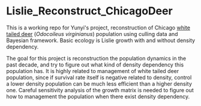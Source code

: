 # Lislie_Reconstruct_ChicagoDeer
This is a working repo for Yunyi's project, reconstruction of Chicago [white tailed deer](https://en.wikipedia.org/wiki/White-tailed_deer) (*Odocoileus virginianus*) population using culling data and Bayesian framework.
Basic ecology is Lislie growth with and without density dependency.

The goal for this project is reconstruction the population dynamics in the past decade, and try to figure out what kind of density dependency this population has. It is highly related to management of white tailed deer population, since if survival rate itself is negative related to density, control a lower density population can be much less efficient than a higher density one. Careful sensitivity analysis of the growth matrix is needed to figure out how to management the population when there exist density dependency.